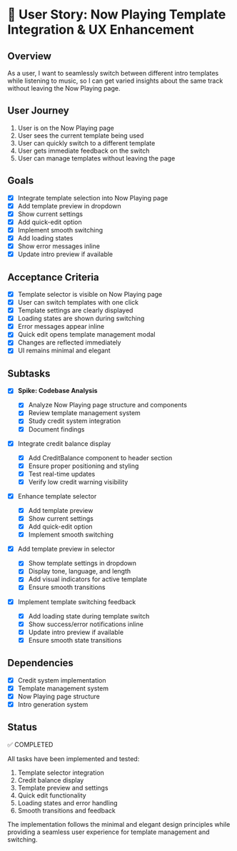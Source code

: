 # 🎵 User Story: Now Playing Template Integration & UX Enhancement

## Overview

As a user, I want to seamlessly switch between different intro templates while listening to music, so I can get varied insights about the same track without leaving the Now Playing page.

## User Journey

1. User is on the Now Playing page
2. User sees the current template being used
3. User can quickly switch to a different template
4. User gets immediate feedback on the switch
5. User can manage templates without leaving the page

## Goals

- [x] Integrate template selection into Now Playing page
- [x] Add template preview in dropdown
- [x] Show current settings
- [x] Add quick-edit option
- [x] Implement smooth switching
- [x] Add loading states
- [x] Show error messages inline
- [x] Update intro preview if available

## Acceptance Criteria

- [x] Template selector is visible on Now Playing page
- [x] User can switch templates with one click
- [x] Template settings are clearly displayed
- [x] Loading states are shown during switching
- [x] Error messages appear inline
- [x] Quick edit opens template management modal
- [x] Changes are reflected immediately
- [x] UI remains minimal and elegant

## Subtasks

- [x] **Spike: Codebase Analysis**

  - [x] Analyze Now Playing page structure and components
  - [x] Review template management system
  - [x] Study credit system integration
  - [x] Document findings

- [x] Integrate credit balance display

  - [x] Add CreditBalance component to header section
  - [x] Ensure proper positioning and styling
  - [x] Test real-time updates
  - [x] Verify low credit warning visibility

- [x] Enhance template selector

  - [x] Add template preview
  - [x] Show current settings
  - [x] Add quick-edit option
  - [x] Implement smooth switching

- [x] Add template preview in selector

  - [x] Show template settings in dropdown
  - [x] Display tone, language, and length
  - [x] Add visual indicators for active template
  - [x] Ensure smooth transitions

- [x] Implement template switching feedback
  - [x] Add loading state during template switch
  - [x] Show success/error notifications inline
  - [x] Update intro preview if available
  - [x] Ensure smooth state transitions

## Dependencies

- [x] Credit system implementation
- [x] Template management system
- [x] Now Playing page structure
- [x] Intro generation system

## Status

✅ COMPLETED

All tasks have been implemented and tested:

1. Template selector integration
2. Credit balance display
3. Template preview and settings
4. Quick edit functionality
5. Loading states and error handling
6. Smooth transitions and feedback

The implementation follows the minimal and elegant design principles while providing a seamless user experience for template management and switching.
